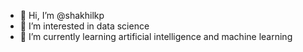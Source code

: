 - 👋 Hi, I’m @shakhilkp
- 👀 I’m interested in data science
- 🌱 I’m currently learning artificial intelligence and machine learning


<!---
shakhilkp/shakhilkp is a ✨ special ✨ repository because its `README.md` (this file) appears on your GitHub profile.
You can click the Preview link to take a look at your changes.
--->
